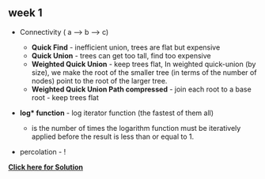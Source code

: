 ## week 1

* Connectivity ( a --> b --> c)
    * **Quick Find** - inefficient union, trees are flat but expensive
    * **Quick Union** - trees can get too tall, find too expensive
    * **Weighted Quick Union** - keep trees flat, In weighted quick-union (by size), 
      we make the root of the smaller tree (in terms of the number of nodes) point to the root of the larger tree.
    * **Weighted Quick Union Path compressed** - join each root to a base root - keep trees flat

* __log* function__ - log iterator function  (the fastest of them all)
    * is the number of times the logarithm function must be iteratively applied before the result is less than or equal
      to 1.
      
* percolation - !

[**Click here for Solution**](https://github.com/yixuaz/algorithm4-princeton-cos226/tree/master/princetonSolution/src/part1/week1)

  